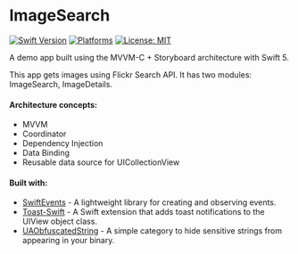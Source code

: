 # ImageSearch
[![Swift Version](https://img.shields.io/badge/Swift-5-F16D39.svg?style=flat)](https://swift.org)
[![Platforms](https://img.shields.io/badge/platform-iOS-lightgrey.svg)](https://developer.apple.com/swift/)
[![License: MIT](https://img.shields.io/badge/License-MIT-yellow.svg)](https://github.com/denissimon/ImageSearch/blob/master/LICENSE)

A demo app built using the MVVM-C + Storyboard architecture with Swift 5.

This app gets images using Flickr Search API. It has two modules: ImageSearch, ImageDetails.

#### Architecture concepts:
- MVVM
- Coordinator
- Dependency Injection
- Data Binding
- Reusable data source for UICollectionView

#### Built with:
- [SwiftEvents](https://github.com/denissimon/SwiftEvents) - A lightweight library for creating and observing events.
- [Toast-Swift](https://github.com/scalessec/Toast-Swift) - A Swift extension that adds toast notifications to the UIView object class.
- [UAObfuscatedString](https://github.com/UrbanApps/UAObfuscatedString) - A simple category to hide sensitive strings from appearing in your binary.
